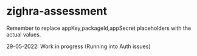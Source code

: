 # zighra-assessment
Remember to replace appKey,packageId,appSecret placeholders with the actual values.


29-05-2022:
Work in progress (Running into Auth issues)
